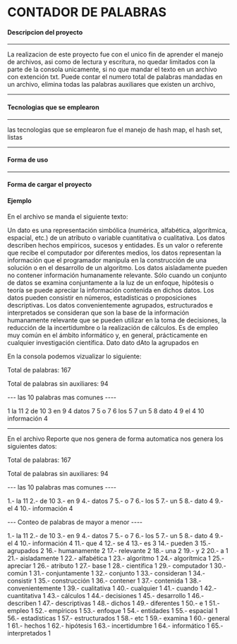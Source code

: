 
CONTADOR DE PALABRAS
================

#### <i class="icon-folder-open"></i>Descripcion del proyecto
-------------
La realizacion de este proyecto fue con el unico fin de aprender el manejo de archivos, asi como de lectura y escritura, no quedar limitados con la parte de la consola unicamente, si no que mandar el texto en un archivo con extención txt.
Puede contar el numero total de palabras mandadas en un archivo,  elimina todas las palabras auxiliares que existen un archivo,


----------
#### <i class="icon-file"></i> Tecnologias que se emplearon
-------------

las tecnologias que se emplearon fue el manejo de hash map, el hash set, listas

-------------
#### <i class="icon-refresh"></i>Forma de uso
-------------
#### <i class="icon-upload"></i> Forma de cargar el proyecto
#### <i class="icon-refresh"></i>Ejemplo


En el archivo se manda el siguiente texto:


Un dato es una representación simbólica (numérica, alfabética, algorítmica, espacial, etc.) de un atributo o variable cuantitativa o cualitativa.
Los datos describen hechos empíricos, sucesos y entidades. Es un valor o referente que recibe el computador por diferentes medios, 
los datos representan la información que el programador manipula en la construcción de una solución o en el desarrollo de un algoritmo.
Los datos aisladamente pueden no contener información humanamente relevante. 
Sólo cuando un conjunto de datos se examina conjuntamente a la luz de un enfoque,
hipótesis o teoría se puede apreciar la información contenida en dichos datos. 
Los datos pueden consistir en números, estadísticas o proposiciones descriptivas. 
Los datos convenientemente agrupados, estructurados e interpretados se consideran que son la
base de la información humanamente relevante que se pueden utilizar en la toma de decisiones, 
la reducción de la incertidumbre o la realización de cálculos. Es de empleo muy común en el ámbito informático y,
en general, prácticamente en cualquier investigación científica.
Dato dato dAto
 la agrupados en
 
 En la consola podemos vizualizar lo siguiente:
 
 
 Total de palabras: 167

Total de palabras sin auxiliares: 94

--- las 10 palabras mas comunes ----

1 la 11
2 de 10
3 en 9
4 datos 7
5 o 7
6 los 5
7 un 5
8 dato 4
9 el 4
10 información 4

 

-------------

En el archivo Reporte que nos genera de forma automatica nos genera los siguientes datos:

Total de palabras: 167

Total de palabras sin auxiliares: 94

--- las 10 palabras mas comunes ----

1.- la 11
2.- de 10
3.- en 9
4.- datos 7
5.- o 7
6.- los 5
7.- un 5
8.- dato 4
9.- el 4
10.- información 4


--- Conteo de palabras de mayor a menor ----

1.- la 11
2.- de 10
3.- en 9
4.- datos 7
5.- o 7
6.- los 5
7.- un 5
8.- dato 4
9.- el 4
10.- información 4
11.- que 4
12.- se 4
13.- es 3
14.- pueden 3
15.- agrupados 2
16.- humanamente 2
17.- relevante 2
18.- una 2
19.- y 2
20.- a 1
21.- aisladamente 1
22.- alfabética 1
23.- algoritmo 1
24.- algorítmica 1
25.- apreciar 1
26.- atributo 1
27.- base 1
28.- científica 1
29.- computador 1
30.- común 1
31.- conjuntamente 1
32.- conjunto 1
33.- consideran 1
34.- consistir 1
35.- construcción 1
36.- contener 1
37.- contenida 1
38.- convenientemente 1
39.- cualitativa 1
40.- cualquier 1
41.- cuando 1
42.- cuantitativa 1
43.- cálculos 1
44.- decisiones 1
45.- desarrollo 1
46.- describen 1
47.- descriptivas 1
48.- dichos 1
49.- diferentes 1
50.- e 1
51.- empleo 1
52.- empíricos 1
53.- enfoque 1
54.- entidades 1
55.- espacial 1
56.- estadísticas 1
57.- estructurados 1
58.- etc 1
59.- examina 1
60.- general 1
61.- hechos 1
62.- hipótesis 1
63.- incertidumbre 1
64.- informático 1
65.- interpretados 1


